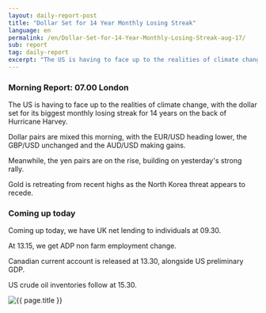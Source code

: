 ```yaml
---
layout: daily-report-post
title: "Dollar Set for 14 Year Monthly Losing Streak"
language: en
permalink: /en/Dollar-Set-for-14-Year-Monthly-Losing-Streak-aug-17/
sub: report
tag: daily-report
excerpt: "The US is having to face up to the realities of climate change, with the dollar set for its biggest monthly losing streak ..."
---
```

### Morning Report: 07.00 London

The US is having to face up to the realities of climate change, with the dollar set for its biggest monthly losing streak for 14 years on the back of Hurricane Harvey. 

Dollar pairs are mixed this morning, with the EUR/USD heading lower, the GBP/USD unchanged and the AUD/USD making gains. 

Meanwhile, the yen pairs are on the rise, building on yesterday's strong rally. 

Gold is retreating from recent highs as the North Korea threat appears to recede. 

### Coming up today

Coming up today, we have UK net lending to individuals at 09.30. 

At 13.15, we get ADP non farm employment change. 

Canadian current account is released at 13.30, alongside US preliminary GDP. 

US crude oil inventories follow at 15.30.

<p><img src="{{ "/assets/images/daily-report/2017-08-30_07-29-53.jpg" | relative_url }}" alt="{{ page.title }}" title="{{ page.title }}"></p>